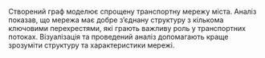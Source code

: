 Створений граф моделює спрощену транспортну мережу міста. Аналіз показав, що мережа має добре з’єднану структуру з кількома ключовими перехрестями, які грають важливу роль у транспортних потоках. Візуалізація та проведений аналіз допомагають краще зрозуміти структуру та характеристики мережі.

